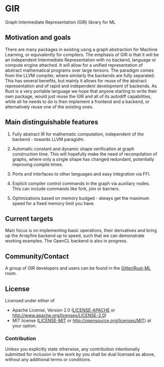 # GIR

Graph Intermediate Representation (GIR) library for ML

## Motivation and goals

There are many packages in existing using a graph abstraction for Machine Learning, 
or equivalently for compilers. The emphasis of GIR is that it will be an independent 
Intermediate Representation with no backend, language or compute engine attached. 
It will allow for a unified representation of abstract mathematical programs over 
large tensors. The paradigm comes from the LLVM compiler, where similarly the backends
are fully separated. This has several benefits, but mainly it allows for reuse of the 
abstract representation and of rapid and independent development of backends. 
As Rust is a very portable language we hope that anyone starting to write their own 
package, would just reuse the GIR and all of its autodiff capabilities, while all 
he needs to do is then implement a frontend and a backend, or alternatively reuse 
one of the existing ones.

## Main distinguishable features
  1. Fully abstract IR for mathematic computation, independent of the backend - 
  towards LLVM paragidm. 
  
  2. Automatic constant and dynamic shape verification at graph construction time.
  This will hopefully make the need of recompilation of graphs, where only a single 
  shape has changed redundant, potentially improving compile times.
  
  3. Ports and interfaces to other languages and easy integration via FFI.
  
  4. Explicit compiler control commands in the graph via auxiliary nodes. This can 
   include commands like fork, join or barriers. 
   
  5. Optimizations based on memory budged - always get the maximum speed for a fixed
  memory limit you have.
  
   
## Current targets

Main focus is on implementing basic operations, their derivatives and bring up the 
Arrayfire backend up to speed, such that we can demonstrate working examples. 
The OpenCL backend is also in progress.
   
## Community/Contact

A group of GIR developers and users can be found in the [Gitter/Rust-ML][gitter] room.

## License

Licensed under either of
  * Apache License, Version 2.0 ([LICENSE-APACHE](LICENSE-APACHE) or
    http://www.apache.org/licenses/LICENSE-2.0)
  * MIT license ([LICENSE-MIT](LICENSE-MIT) or
    http://opensource.org/licenses/MIT) at your option.

### Contribution

Unless you explicitly state otherwise, any contribution intentionally submitted
for inclusion in the work by you shall be dual licensed as above, without any
additional terms or conditions.

[gitter]: https://gitter.im/rust-ml/Lobby
